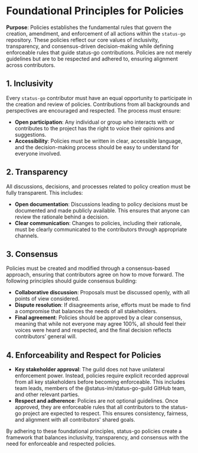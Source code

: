 # Foundational Principles for Policies

**Purpose**: Policies establishes the fundamental rules that govern
the creation, amendment, and enforcement of all actions within the
`status-go` repository. These policies reflect our core values of
inclusivity, transparency, and consensus-driven decision-making while
defining enforceable rules that guide status-go contributions. Policies
are not merely guidelines but are to be respected and adhered to, ensuring
alignment across contributors.

## 1. Inclusivity

Every `status-go` contributor must have an equal opportunity to
participate in the creation and review of policies. Contributions
from all backgrounds and perspectives are encouraged and respected.
The process must ensure:

- **Open participation**: Any individual or group who interacts
with or contributes to the project has the right to voice their
opinions and suggestions.
- **Accessibility**: Policies must be written in clear, accessible
language, and the decision-making process should be easy to understand
for everyone involved.

## 2. Transparency

All discussions, decisions, and processes related to policy creation
must be fully transparent. This includes:

- **Open documentation**: Discussions leading to policy decisions
must be documented and made publicly available. This ensures that
anyone can review the rationale behind a decision.
- **Clear communication**: Changes to policies, including their
rationale, must be clearly communicated to the contributors through
appropriate channels.

## 3. Consensus

Policies must be created and modified through a consensus-based approach,
ensuring that contributors agree on how to move forward. The following
principles should guide consensus building:

- **Collaborative discussion**: Proposals must be discussed openly,
with all points of view considered.
- **Dispute resolution**: If disagreements arise, efforts must be
made to find a compromise that balances the needs of all stakeholders.
- **Final agreement**: Policies should be approved by a clear consensus,
meaning that while not everyone may agree 100%, all should feel their
voices were heard and respected, and the final decision reflects
contributors’ general will.

## 4. Enforceability and Respect for Policies

- **Key stakeholder approval**: The guild does not have unilateral
enforcement power. Instead, policies require explicit recorded
approval from all key stakeholders before becoming enforceable. This
includes team leads, members of the @status-im/status-go-guild
GitHub team, and other relevant parties.
- **Respect and adherence**: Policies are not optional guidelines.
Once approved, they are enforceable rules that all contributors to
the status-go project are expected to respect. This ensures consistency,
fairness, and alignment with all contributors' shared goals.

By adhering to these foundational principles, status-go policies
create a framework that balances inclusivity, transparency, and
consensus with the need for enforceable and respected policies.
